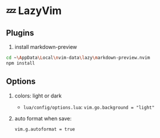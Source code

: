 # 💤 LazyVim

## Plugins

1. install markdown-preview

```bash
cd ~\AppData\Local\nvim-data\lazy\markdown-preview.nvim
npm install
```

## Options

1. colors: light or dark

    - `lua/config/options.lua`: `vim.go.background = "light"`

2. auto format when save:

    ```bash
    vim.g.autoformat = true

    ```

